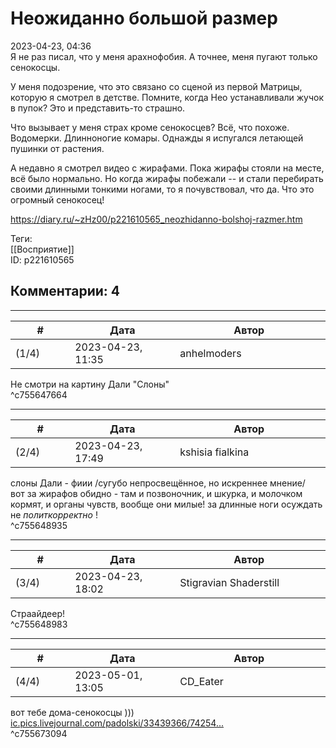 Неожиданно большой размер
=========================

  
2023-04-23, 04:36  
 Я не раз писал, что у меня арахнофобия. А точнее, меня пугают только сенокосцы.   
   
 У меня подозрение, что это связано со сценой из первой Матрицы, которую я смотрел в детстве. Помните, когда Нео устанавливали жучок в пупок? Это и представить-то страшно.   
   
 Что вызывает у меня страх кроме сенокосцев? Всё, что похоже. Водомерки. Длинноногие комары. Однажды я испугался летающей пушинки от растения.   
   
 А недавно я смотрел видео с жирафами. Пока жирафы стояли на месте, всё было нормально. Но когда жирафы побежали -- и стали перебирать своими длинными тонкими ногами, то я почувствовал, что да. Что это огромный сенокосец!   
  
<https://diary.ru/~zHz00/p221610565_neozhidanno-bolshoj-razmer.htm>  
  
Теги:  
[[Восприятие]]  
ID: p221610565  


Комментарии: 4
--------------

  


---



|         #         |              Дата              |                     Автор                     |           ID           |
| --- | --- | --- | --- |
| (1/4) | 2023-04-23, 11:35 | anhelmoders | c755647664 |

  
 Не смотри на картину Дали "Слоны"   
 ^c755647664

---



|         #         |              Дата              |                     Автор                     |           ID           |
| --- | --- | --- | --- |
| (2/4) | 2023-04-23, 17:49 | kshisia fialkina | c755648935 |

  
  слоны Дали - фиии /сугубо непросвещённое, но искреннее мнение/    
 вот за жирафов обидно - там и позвоночник, и шкурка, и молочком кормят, и органы чувств, вообще они милые! за длинные ноги осуждать не  *политкорректно*  !   
 ^c755648935

---



|         #         |              Дата              |                     Автор                     |           ID           |
| --- | --- | --- | --- |
| (3/4) | 2023-04-23, 18:02 | Stigravian Shaderstill | c755648983 |

  
 Страайдеер!   
 ^c755648983

---



|         #         |              Дата              |                     Автор                     |           ID           |
| --- | --- | --- | --- |
| (4/4) | 2023-05-01, 13:05 | CD\_Eater | c755673094 |

  
 вот тебе дома-сенокосцы )))   
  [ic.pics.livejournal.com/padolski/33439366/74254...](https://ic.pics.livejournal.com/padolski/33439366/7425443/7425443_original.jpg)    
 ^c755673094